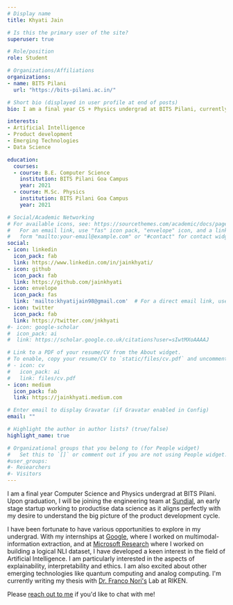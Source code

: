 ```yaml
---
# Display name
title: Khyati Jain

# Is this the primary user of the site?
superuser: true

# Role/position
role: Student

# Organizations/Affiliations
organizations:
- name: BITS Pilani
  url: "https://bits-pilani.ac.in/"

# Short bio (displayed in user profile at end of posts)
bio: I am a final year CS + Physics undergrad at BITS Pilani, currently interning at RIKEN.

interests:
- Artificial Intelligence
- Product development
- Emerging Technologies
- Data Science

education:
  courses:
  - course: B.E. Computer Science
    institution: BITS Pilani Goa Campus
    year: 2021
  - course: M.Sc. Physics
    institution: BITS Pilani Goa Campus
    year: 2021

# Social/Academic Networking
# For available icons, see: https://sourcethemes.com/academic/docs/page-builder/#icons
#   For an email link, use "fas" icon pack, "envelope" icon, and a link in the
#   form "mailto:your-email@example.com" or "#contact" for contact widget.
social:
- icon: linkedin
  icon_pack: fab
  link: https://www.linkedin.com/in/jainkhyati/
- icon: github
  icon_pack: fab
  link: https://github.com/jainkhyati
- icon: envelope
  icon_pack: fas
  link: 'mailto:khyatijain98@gmail.com'  # For a direct email link, use "mailto:test@example.org".
- icon: twitter
  icon_pack: fab
  link: https://twitter.com/jnkhyati
#- icon: google-scholar
#  icon_pack: ai
#  link: https://scholar.google.co.uk/citations?user=sIwtMXoAAAAJ

# Link to a PDF of your resume/CV from the About widget.
# To enable, copy your resume/CV to `static/files/cv.pdf` and uncomment the lines below.
# - icon: cv
#   icon_pack: ai
#   link: files/cv.pdf
- icon: medium
  icon_pack: fab
  link: https://jainkhyati.medium.com

# Enter email to display Gravatar (if Gravatar enabled in Config)
email: ""

# Highlight the author in author lists? (true/false)
highlight_name: true

# Organizational groups that you belong to (for People widget)
#   Set this to `[]` or comment out if you are not using People widget.
#user_groups:
#- Researchers
#- Visitors
---
```


I am a final year Computer Science and Physics undergrad at BITS Pilani. Upon graduation, I will be joining the engineering team at [Sundial](https://inspirit.work/), an early stage startup working to productise data science as it aligns perfectly with my desire to understand the big picture of the product development cycle.

I have been fortunate to have various opportunities to explore in my undergrad. With my internships at [Google](), where I worked on multimodal-information extraction, and at [Microsoft Research]() where I worked on building a logical NLI dataset, I have developed a keen interest in the field of Artificial Intelligence. I am particularly interested in the aspects of explainability, interpretability and ethics. I am also excited about other emerging technologies like quantum computing and analog computing. I'm currently writing my thesis with [Dr. Franco Nori's](http://scholar.google.co.in/citations?user=SRUYLREAAAAJ&hl=en) Lab at RIKEN.

Please [reach out to me](mailto:f20160471@goa.bits-pilani.ac.in) if you'd like to chat with me!

<!-- {{< figure src="/media/logos-banner.png" title="" width="60%">}} -->
